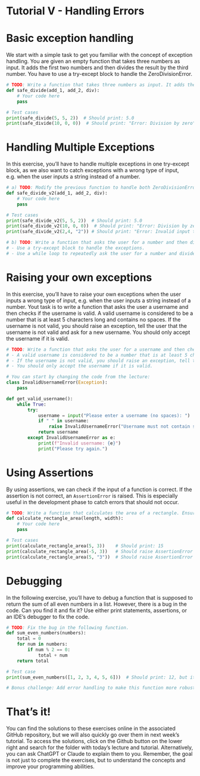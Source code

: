 # Tutorial V - Handling Errors


# Basic exception handling

We start with a simple task to get you familiar with the concept of
exception handling. You are given an empty function that takes three
numbers as input. It adds the first two numbers and then divides the
result by the third number. You have to use a try-except block to handle
the ZeroDivisionError.

``` python
# TODO: Write a function that takes three numbers as input. It adds the first two numbers and then divides the result by the third number. Use a try-except block to handle the ZeroDivisionError.
def safe_divide(add_1, add_2, div):
    # Your code here
    pass

# Test cases
print(safe_divide(5, 5, 2))  # Should print: 5.0
print(safe_divide(10, 0, 0))  # Should print: "Error: Division by zero"
```

# Handling Multiple Exceptions

In this exercise, you’ll have to handle multiple exceptions in one
try-except block, as we also want to catch exceptions with a wrong type
of input, e.g. when the user inputs a string instead of a number.

``` python
# a) TODO: Modify the previous function to handle both ZeroDivisionError and TypeError
def safe_divide_v2(add_1, add_2, div):
    # Your code here
    pass

# Test cases
print(safe_divide_v2(5, 5, 2))  # Should print: 5.0
print(safe_divide_v2(10, 0, 0))  # Should print: "Error: Division by zero"
print(safe_divide_v2(2,4, "2")) # Should print: "Error: Invalid input types"

# b) TODO: Write a function that asks the user for a number and then divides it by a second number inputted by the user.
# - Use a try-except block to handle the exceptions.
# - Use a while loop to repeatedly ask the user for a number and divide it by a second number until the user inputs "no" to the question "Do you want to continue?".
```

# Raising your own exceptions

In this exercise, you’ll have to raise your own exceptions when the user
inputs a wrong type of input, e.g. when the user inputs a string instead
of a number. Yout task is to write a function that asks the user a
username and then checks if the username is valid. A valid username is
considered to be a number that is at least 5 characters long and
contains no spaces. If the username is not valid, you should raise an
exception, tell the user that the username is not valid and ask for a
new username. You should only accept the username if it is valid.

``` python
# TODO: Write a function that asks the user for a username and then checks if the username is valid.
# - A valid username is considered to be a number that is at least 5 characters long and contains no spaces.
# - If the username is not valid, you should raise an exception, tell the user that the username is not valid and ask for a new username.
# - You should only accept the username if it is valid.

# You can start by changing the code from the lecture:
class InvalidUsernameError(Exception):
    pass

def get_valid_username():
    while True:
        try:
            username = input("Please enter a username (no spaces): ")
            if " " in username: 
                raise InvalidUsernameError("Username must not contain spaces.")
            return username
        except InvalidUsernameError as e:
            print(f"Invalid username: {e}")
            print("Please try again.")
```

# Using Assertions

By using assertions, we can check if the input of a function is correct.
If the assertion is not correct, an `AssertionError` is raised. This is
especially useful in the development phase to catch errors that should
not occur.

``` python
# TODO: Write a function that calculates the area of a rectangle. Ensure that the length and width are positive numbers.
def calculate_rectangle_area(length, width):
    # Your code here
    pass

# Test cases
print(calculate_rectangle_area(5, 3))    # Should print: 15
print(calculate_rectangle_area(-5, 3))   # Should raise AssertionError
print(calculate_rectangle_area(5, "3"))  # Should raise AssertionError
```

# Debugging

In the following exercise, you’ll have to debug a function that is
supposed to return the sum of all even numbers in a list. However, there
is a bug in the code. Can you find it and fix it? Use either print
statements, assertions, or an IDE’s debugger to fix the code.

``` python
# TODO: Fix the bug in the following function.
def sum_even_numbers(numbers):
    total = 0
    for num in numbers:
        if num % 2 == 0:
            total + num
    return total

# Test case
print(sum_even_numbers([1, 2, 3, 4, 5, 6]))  # Should print: 12, but it's not working correctly

# Bonus challenge: Add error handling to make this function more robust
```

# That’s it!

You can find the solutions to these exercises online in the associated
GitHub repository, but we will also quickly go over them in next week’s
tutorial. To access the solutions, click on the Github button on the
lower right and search for the folder with today’s lecture and tutorial.
Alternatively, you can ask ChatGPT or Claude to explain them to you.
Remember, the goal is not just to complete the exercises, but to
understand the concepts and improve your programming abilities.

